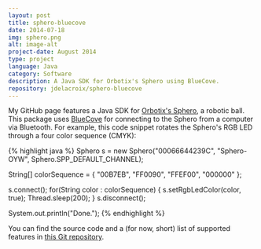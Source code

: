 ```yaml
---
layout: post
title: sphero-bluecove
date: 2014-07-18
img: sphero.png
alt: image-alt
project-date: August 2014
type: project
language: Java
category: Software
description: A Java SDK for Orbotix's Sphero using BlueCove.
repository: jdelacroix/sphero-bluecove
---
```


My GitHub page features a Java SDK for <a href="http://www.gosphero.com/" title="Orbotix's Sphero">Orbotix's Sphero</a>, a robotic ball. This package uses <a href="http://bluecove.org/" title="BlueCove">BlueCove</a> for connecting to the Sphero from a computer via Bluetooth. For example, this code snippet rotates the Sphero's RGB LED through a four color sequence (CMYK):

{% highlight java %}
Sphero s = new Sphero("00066644239C", "Sphero-OYW", Sphero.SPP_DEFAULT_CHANNEL);

String[] colorSequence = { "00B7EB", "FF0090", "FFEF00", "000000" };

s.connect();
for(String color : colorSequence) {
	s.setRgbLedColor(color, true);
	Thread.sleep(200);
}
s.disconnect();

System.out.println("Done.");
{% endhighlight %}

You can find the source code and a (for now, short) list of supported features in <a href="https://github.com/jdelacroix/sphero-bluecove" title="sphero-bluecove">this Git repository</a>.
